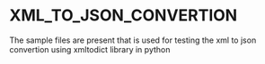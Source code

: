 # XML_TO_JSON_CONVERTION
The sample files are present that is used for testing the xml to json convertion using xmltodict library in python
